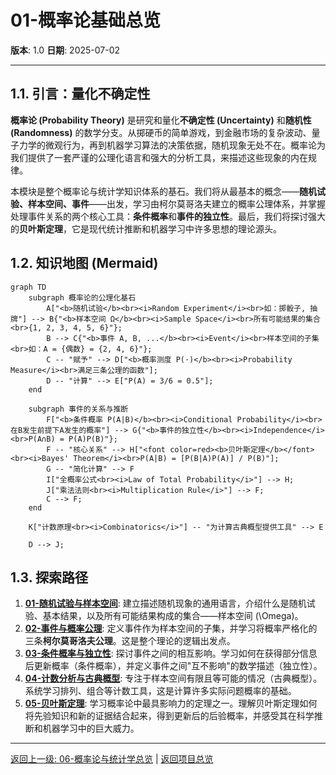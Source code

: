 # 01-概率论基础总览

**版本**: 1.0
**日期**: 2025-07-02

---

## 1.1. 引言：量化不确定性

**概率论 (Probability Theory)** 是研究和量化**不确定性 (Uncertainty)** 和**随机性 (Randomness)** 的数学分支。从掷硬币的简单游戏，到金融市场的复杂波动、量子力学的微观行为，再到机器学习算法的决策依据，随机现象无处不在。概率论为我们提供了一套严谨的公理化语言和强大的分析工具，来描述这些现象的内在规律。

本模块是整个概率论与统计学知识体系的基石。我们将从最基本的概念——**随机试验、样本空间、事件**——出发，学习由柯尔莫哥洛夫建立的概率公理体系，并掌握处理事件关系的两个核心工具：**条件概率**和**事件的独立性**。最后，我们将探讨强大的**贝叶斯定理**，它是现代统计推断和机器学习中许多思想的理论源头。

## 1.2. 知识地图 (Mermaid)

```mermaid
graph TD
    subgraph 概率论的公理化基石
        A["<b>随机试验</b><br><i>Random Experiment</i><br>如：掷骰子, 抽牌"] --> B{"<b>样本空间 Ω</b><br><i>Sample Space</i><br>所有可能结果的集合<br>{1, 2, 3, 4, 5, 6}"};
        B --> C{"<b>事件 A, B, ...</b><br><i>Event</i><br>样本空间的子集<br>如：A = {偶数} = {2, 4, 6}"};
        C -- "赋予" --> D["<b>概率测度 P(·)</b><br><i>Probability Measure</i><br>满足三条公理的函数"];
        D -- "计算" --> E["P(A) = 3/6 = 0.5"];
    end

    subgraph 事件的关系与推断
        F["<b>条件概率 P(A|B)</b><br><i>Conditional Probability</i><br>在B发生前提下A发生的概率"] --> G{"<b>事件的独立性</b><br><i>Independence</i><br>P(A∩B) = P(A)P(B)"};
        F -- "核心关系" --> H["<font color=red><b>贝叶斯定理</b></font><br><i>Bayes' Theorem</i><br>P(A|B) = [P(B|A)P(A)] / P(B)"];
        G -- "简化计算" --> F
        I["全概率公式<br><i>Law of Total Probability</i>"] --> H;
        J["乘法法则<br><i>Multiplication Rule</i>"] --> F;
        C --> F;
    end
    
    K["计数原理<br><i>Combinatorics</i>"] -- "为计算古典概型提供工具" --> E

    D --> J;

```

## 1.3. 探索路径

1. **[01-随机试验与样本空间](./01-随机试验与样本空间.md)**: 建立描述随机现象的通用语言，介绍什么是随机试验、基本结果，以及所有可能结果构成的集合——样本空间 \(\Omega\)。
2. **[02-事件与概率公理](./02-事件与概率公理.md)**: 定义事件作为样本空间的子集，并学习将概率严格化的三条**柯尔莫哥洛夫公理**。这是整个理论的逻辑出发点。
3. **[03-条件概率与独立性](./03-条件概率与独立性.md)**: 探讨事件之间的相互影响。学习如何在获得部分信息后更新概率（条件概率），并定义事件之间"互不影响"的数学描述（独立性）。
4. **[04-计数分析与古典概型](./04-计数分析与古典概型.md)**: 专注于样本空间有限且等可能的情况（古典概型）。系统学习排列、组合等计数工具，这是计算许多实际问题概率的基础。
5. **[05-贝叶斯定理](./05-贝叶斯定理.md)**: 学习概率论中最具影响力的定理之一。理解贝叶斯定理如何将先验知识和新的证据结合起来，得到更新后的后验概率，并感受其在科学推断和机器学习中的巨大威力。

---
[返回上一级: 06-概率论与统计学总览](../00-06-概率论与统计学总览.md) | [返回项目总览](../../09-项目总览/00-项目总览.md)
